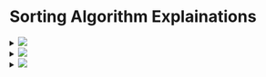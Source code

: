 # Sorting Algorithm Explainations

<details>
  <summary>
  <img id="sort" src="https://img.shields.io/badge/Merge-Sort-brightgreen?style=for-the-badge"></summary>
  <h1> Merge Sort</h1>

[MergeSort Program](https://github.com/AkashSingh3031/The-Complete-FAANG-Preparation/blob/master/1%5D.%20DSA/2%5D.%20Algorithms/02%5D.%20Sorting%20Algorithms/Java/MergeSort.java)

- It's One of the perfect example of a successful application of the Divide and Conquer Technique.
- It sorts the given array `A[0....n-1]` by Dividing it into two halves `A[0...(n/2)-1]` and `A[(n/2)....n-1]`.

## First let's write `MERGESORT`

# Algorithm: `MergeSort` `(A[0...n-1])`

> 1. Short array `A[0...n-1]` by recursive Merge Sort technique.
> 2. Input: An Array `A[0....n-1]` of orderable elements.
> 3. Output: Array `A[0....n-1]` sorted in Ascending order.

    if n>1
    Copy A[0.....(n/2)-1] to B[0...(n/2)-1].
    Copy A[(n-2)....n-1] to C[0....(n/2)-1].
    Mergesort (B[0...(n/2)-1])
    Mergesort (C[0...(n/2)-1])
    Megrge(B,C,A)

## Let's Crack It

- That's INPUT--> `B=[2,3,8,9]` and `C=[1,4,5,7]`

---

- Output --> `A=[1,2,3,4,5,6,7,8,9]`

          Merge ( B=[0...p-1] , C=[0...q-1], A[0...p+q-1] );

        in `A[0...p+q-1]` 0 is index of Array, which start with 0, and `p+q` are the array last index of `B` and `C` array's List.
                i<-0; j<-0; k<-0;
                    while i<p and j<q do
                        if B[i] <= C[j]
                            A[k] <-B[i]; i<-i+1
                        else A[k] <-C[j]; j<-j+1
                        k<-k+1
                        if i=p
                            copy C[j....q-1] to A[k...p+q-1]
                        else
                            copy B[i...p-1] to A[k...p+q-1]

# Explanation

            Step 1 − If it is only one element in the list it is already sorted, return.
            Step 2 − Divide the list recursively into two halves until it can no more be divided.
            Step 3 − Merge the smaller lists into new list in sorted order.

## Read it Once Again...😅

</details>

<details>
  <summary><img id="sort" src="https://img.shields.io/badge/Quick-Sort-brightgreen?style=for-the-badge">
  </summary>
  <h1>Quick Sort</h1>

[QuickSort Program](https://github.com/AkashSingh3031/The-Complete-FAANG-Preparation/blob/master/1%5D.%20DSA/2%5D.%20Algorithms/02%5D.%20Sorting%20Algorithms/Java/QuickSort.java)

- Quick Sort is another popular and widely-used Sorting Algorithm and is a well-suited example for Divide & Conquer Technique.
- Quick Sort approach divides it's input elements according to their value `(and not by according to their position as in case of Merge Sort)`.
- In particular Quick Sort algorithm/ technique rearranges elements of a given array `A[0...n-1]` to achieve its `partition`.

---

## Algorithm: `QuickSort (A[0...n-1])`

---

1.  Sorts a subarray by Quick Sort
2.  Input: A subarray `A[l....r]` of `A[0...n-1]` which is defined by its left and right indices(index) `l and r`.
3.  Output: A subarray `A[l...r]` sorted in an Ascending order.

        Pivot=A[0].. First element is pivot.
        i=l or 1.. left pointer.
        j=r or n-1.. right pointer.

---

        if l(left) < r(right)
        s<-partition(A[l...r]) // s is split position/pivot
        QuickSort(A[l...s-1])
        QuickSort(A[s+1...r])

        - PARTITION

        1. This Algorithm partitions (divides) a sub-array by using it's first element as pivot.
        2. Input: A sub-array A[l..r] of A[0...n-1] defined by its left and right indices(index) l and r (l<r).
        3. Output: A partition of A[l..r], with its split position i.e., a position for swap with pivot.

            pivot<-A[l]
            l<-l; j<-r+1

        ----<repeat
        |
        |    repeat i<-i+1 unitl A[i]>=pivot
        |    repeat j<-j-1 until A[j]<=pivot
        |    swap(A[i], A[j])
        |
        -----> until i>=j
           swap (A[i], A[j]) undo last swap when i>=j
           swap (A[l], A[j])
            return j

# Explanation

            Step 1 − Choose the highest index value has pivot.
            Step 2 − Take two variables to point left and right of the list excluding  pivot.
            Step 3 − left points to the low index.
            Step 4 − right points to the high.
            Step 5 − while value at left is less than pivot move right.
            Step 6 − while value at right is greater than pivot move left.
            Step 7 − if both step 5 and step 6 does not match swap left and right.
            Step 8 − if left ≥ right, the point where they met is new pivot.

</details>

<details>
  <summary><img id="sort" src="https://img.shields.io/badge/Insertion-Sort-brightgreen?style=for-the-badge"></summary>

  <h1> Binary Search</h1>

[BinarySearch Program](https://github.com/AkashSingh3031/The-Complete-FAANG-Preparation/blob/master/1%5D.%20DSA/2%5D.%20Algorithms/01%5D.%20Searching%20Algorithms/Java/BinarSearch.java)

- Binary Search is a faster-search algorithm and efficient for searching in a `sorted array`. Thats's `Binary search works on ordered lits only!`.
- The Algorithm works by comparing a search key `K` with the array's middle element `A[mid]`. (i.e., if `K==A[mid]`).
- If they match, The algorithm stops. Otherwise, the same operation is repeated recursively for the first-half of the array, if `K<A[mid]` and for the second-half if `K>A[mid]`.
- Thus, if the comparison results is True (matches) then it's position `(mid)` is returned. Otherwise, the Search continues either in the `left-half` or in the `right-half` depending upon the value of the key `K`.

# Algorithm: `Binary Search (A[0...n-1], K`

1.  This is a non-Recursive Binary Search Algorithm.
2.  Input: An Array `A[0...n-1]` sorted in Ascending order and a search key `K`.
3.  Output: An index of the array's element position matching `K`. or `-1` if there is no matching element.

                l=left index(0)
                r=right index(n-1)
                mid=medium (array's index divided into 2 equal parts.. that's mid)


            l<--0; r<-(n-1);
        ---<while l<r do
        |    mid<-[l+r]/2
        |   if K=A[mid] return mid
        |       else if K<A[mid] r<-mid-1
        -----else l<-mid+1;
            return -1;

# Explanation

        Step 1 − Take Array's Element as Input and A Search key Called K.
        Step 2 − Left points to the low index.
        Step 3 − Right points to the high.
        Step 4 − While Left is smaller then Right.
        Step 5 - Add Left and Right Indices(Index) and Divide it by 2 (mid=(l+r)/2) and assign the value to MID.
        Step 6 − Match the K element with the MID if This is True (matches), Then return the element with mid.
        Step 7 − If the K element is smaller then MID element. Then, assign the R element with MID-1 (K<A[mid]..r=mid-1).
        Step 8 − OtherWise assing the value of l with adding the MID+1.
        Step 9 - If Not Match any Cases... Return with -1.

## Read it Once Again...😅

  
</details>
